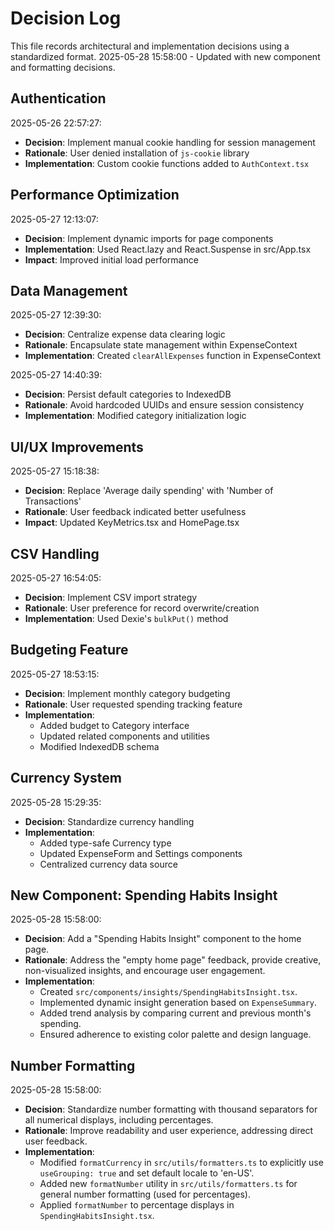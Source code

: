 # Decision Log

This file records architectural and implementation decisions using a standardized format.
2025-05-28 15:58:00 - Updated with new component and formatting decisions.

## Authentication

2025-05-26 22:57:27:

- **Decision**: Implement manual cookie handling for session management
- **Rationale**: User denied installation of `js-cookie` library
- **Implementation**: Custom cookie functions added to `AuthContext.tsx`

## Performance Optimization

2025-05-27 12:13:07:

- **Decision**: Implement dynamic imports for page components
- **Implementation**: Used React.lazy and React.Suspense in src/App.tsx
- **Impact**: Improved initial load performance

## Data Management

2025-05-27 12:39:30:

- **Decision**: Centralize expense data clearing logic
- **Rationale**: Encapsulate state management within ExpenseContext
- **Implementation**: Created `clearAllExpenses` function in ExpenseContext

2025-05-27 14:40:39:

- **Decision**: Persist default categories to IndexedDB
- **Rationale**: Avoid hardcoded UUIDs and ensure session consistency
- **Implementation**: Modified category initialization logic

## UI/UX Improvements

2025-05-27 15:18:38:

- **Decision**: Replace 'Average daily spending' with 'Number of Transactions'
- **Rationale**: User feedback indicated better usefulness
- **Impact**: Updated KeyMetrics.tsx and HomePage.tsx

## CSV Handling

2025-05-27 16:54:05:

- **Decision**: Implement CSV import strategy
- **Rationale**: User preference for record overwrite/creation
- **Implementation**: Used Dexie's `bulkPut()` method

## Budgeting Feature

2025-05-27 18:53:15:

- **Decision**: Implement monthly category budgeting
- **Rationale**: User requested spending tracking feature
- **Implementation**:
  - Added budget to Category interface
  - Updated related components and utilities
  - Modified IndexedDB schema

## Currency System

2025-05-28 15:29:35:

- **Decision**: Standardize currency handling
- **Implementation**:
  - Added type-safe Currency type
  - Updated ExpenseForm and Settings components
  - Centralized currency data source

## New Component: Spending Habits Insight

2025-05-28 15:58:00:

- **Decision**: Add a "Spending Habits Insight" component to the home page.
- **Rationale**: Address the "empty home page" feedback, provide creative, non-visualized insights, and encourage user engagement.
- **Implementation**:
  - Created `src/components/insights/SpendingHabitsInsight.tsx`.
  - Implemented dynamic insight generation based on `ExpenseSummary`.
  - Added trend analysis by comparing current and previous month's spending.
  - Ensured adherence to existing color palette and design language.

## Number Formatting

2025-05-28 15:58:00:

- **Decision**: Standardize number formatting with thousand separators for all numerical displays, including percentages.
- **Rationale**: Improve readability and user experience, addressing direct user feedback.
- **Implementation**:
  - Modified `formatCurrency` in `src/utils/formatters.ts` to explicitly use `useGrouping: true` and set default locale to 'en-US'.
  - Added new `formatNumber` utility in `src/utils/formatters.ts` for general number formatting (used for percentages).
  - Applied `formatNumber` to percentage displays in `SpendingHabitsInsight.tsx`.
